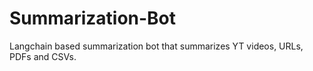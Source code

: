 # Summarization-Bot
Langchain based summarization bot that summarizes YT videos, URLs, PDFs and CSVs.
